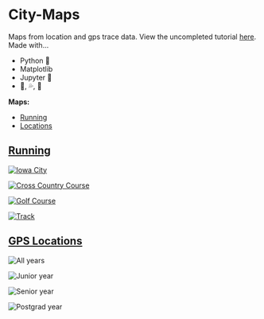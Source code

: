 # City-Maps

Maps from location and gps trace data. View the uncompleted tutorial [here](TUTORIAL.md). Made with...
- Python 🐍 
- Matplotlib
- Jupyter 📔
- 👟, 💦, 💛

**Maps:**
- [Running](#running)
- [Locations](#locations)


## <a id="running" href="#"/> Running

![Iowa City](output/IC/ic-heatmap.png)

![Cross Country Course](output/IC/cross-heatmap.png)

![Golf Course](output/IC/finkbine-heatmap.png)

![Track](output/IC/track-heatmap.png)


## <a id="locations" href="#">GPS Locations</a>

![All years](output/all-activity.png)

![Junior year](output/junior-activity.png)

![Senior year](output/senior-activity.png)

![Postgrad year](output/postgrad-activity.png)
